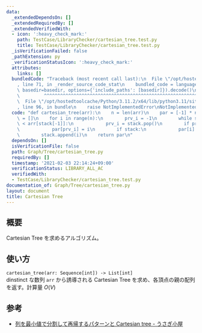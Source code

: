 ```yaml
---
data:
  _extendedDependsOn: []
  _extendedRequiredBy: []
  _extendedVerifiedWith:
  - icon: ':heavy_check_mark:'
    path: TestCase/LibraryChecker/cartesian_tree.test.py
    title: TestCase/LibraryChecker/cartesian_tree.test.py
  _isVerificationFailed: false
  _pathExtension: py
  _verificationStatusIcon: ':heavy_check_mark:'
  attributes:
    links: []
  bundledCode: "Traceback (most recent call last):\n  File \"/opt/hostedtoolcache/Python/3.11.2/x64/lib/python3.11/site-packages/onlinejudge_verify/documentation/build.py\"\
    , line 71, in _render_source_code_stat\n    bundled_code = language.bundle(stat.path,\
    \ basedir=basedir, options={'include_paths': [basedir]}).decode()\n          \
    \         ^^^^^^^^^^^^^^^^^^^^^^^^^^^^^^^^^^^^^^^^^^^^^^^^^^^^^^^^^^^^^^^^^^^^^^^^^^^^^^^^^\n\
    \  File \"/opt/hostedtoolcache/Python/3.11.2/x64/lib/python3.11/site-packages/onlinejudge_verify/languages/python.py\"\
    , line 96, in bundle\n    raise NotImplementedError\nNotImplementedError\n"
  code: "def cartesian_tree(arr):\n    n = len(arr)\n    par = [-1] * n\n    stack\
    \ = []\n    for i in range(n):\n        prv_i = -1\n        while stack and arr[i]\
    \ < arr[stack[-1]]:\n            prv_i = stack.pop()\n        if prv_i != -1:\n\
    \            par[prv_i] = i\n        if stack:\n            par[i] = stack[-1]\n\
    \        stack.append(i)\n    return par\n"
  dependsOn: []
  isVerificationFile: false
  path: Graph/Tree/cartesian_tree.py
  requiredBy: []
  timestamp: '2021-02-03 22:14:24+09:00'
  verificationStatus: LIBRARY_ALL_AC
  verifiedWith:
  - TestCase/LibraryChecker/cartesian_tree.test.py
documentation_of: Graph/Tree/cartesian_tree.py
layout: document
title: Cartesian Tree
---
```


## 概要
Cartesian Tree を求めるアルゴリズム。

## 使い方
`cartesian_tree(arr: Sequence[int]) -> List[int]`  
dinstinct な数列 `arr` から誘導される Cartesian Tree を求め、各頂点の親の配列を返す。計算量 $O(V)$

## 参考
- [列を最小値で分割して再帰するパターンと Cartesian tree - うさぎ小屋](https://kimiyuki.net/blog/2020/07/27/recursion-on-cartesian-tree/)